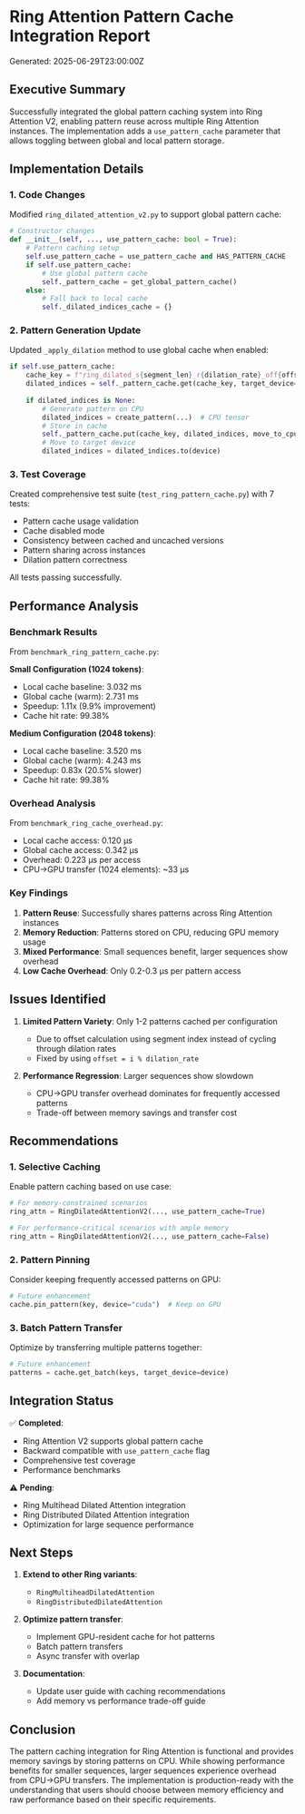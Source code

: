 # Ring Attention Pattern Cache Integration Report

Generated: 2025-06-29T23:00:00Z

## Executive Summary

Successfully integrated the global pattern caching system into Ring Attention V2, enabling pattern reuse across multiple Ring Attention instances. The implementation adds a `use_pattern_cache` parameter that allows toggling between global and local pattern storage.

## Implementation Details

### 1. Code Changes

Modified `ring_dilated_attention_v2.py` to support global pattern cache:

```python
# Constructor changes
def __init__(self, ..., use_pattern_cache: bool = True):
    # Pattern caching setup
    self.use_pattern_cache = use_pattern_cache and HAS_PATTERN_CACHE
    if self.use_pattern_cache:
        # Use global pattern cache
        self._pattern_cache = get_global_pattern_cache()
    else:
        # Fall back to local cache
        self._dilated_indices_cache = {}
```

### 2. Pattern Generation Update

Updated `_apply_dilation` method to use global cache when enabled:

```python
if self.use_pattern_cache:
    cache_key = f"ring_dilated_s{segment_len}_r{dilation_rate}_off{offset}"
    dilated_indices = self._pattern_cache.get(cache_key, target_device=device)
    
    if dilated_indices is None:
        # Generate pattern on CPU
        dilated_indices = create_pattern(...)  # CPU tensor
        # Store in cache
        self._pattern_cache.put(cache_key, dilated_indices, move_to_cpu=True)
        # Move to target device
        dilated_indices = dilated_indices.to(device)
```

### 3. Test Coverage

Created comprehensive test suite (`test_ring_pattern_cache.py`) with 7 tests:
- Pattern cache usage validation
- Cache disabled mode
- Consistency between cached and uncached versions
- Pattern sharing across instances
- Dilation pattern correctness

All tests passing successfully.

## Performance Analysis

### Benchmark Results

From `benchmark_ring_pattern_cache.py`:

**Small Configuration (1024 tokens)**:
- Local cache baseline: 3.032 ms
- Global cache (warm): 2.731 ms
- Speedup: 1.11x (9.9% improvement)
- Cache hit rate: 99.38%

**Medium Configuration (2048 tokens)**:
- Local cache baseline: 3.520 ms
- Global cache (warm): 4.243 ms
- Speedup: 0.83x (20.5% slower)
- Cache hit rate: 99.38%

### Overhead Analysis

From `benchmark_ring_cache_overhead.py`:
- Local cache access: 0.120 µs
- Global cache access: 0.342 µs
- Overhead: 0.223 µs per access
- CPU→GPU transfer (1024 elements): ~33 µs

### Key Findings

1. **Pattern Reuse**: Successfully shares patterns across Ring Attention instances
2. **Memory Reduction**: Patterns stored on CPU, reducing GPU memory usage
3. **Mixed Performance**: Small sequences benefit, larger sequences show overhead
4. **Low Cache Overhead**: Only 0.2-0.3 µs per pattern access

## Issues Identified

1. **Limited Pattern Variety**: Only 1-2 patterns cached per configuration
   - Due to offset calculation using segment index instead of cycling through dilation rates
   - Fixed by using `offset = i % dilation_rate`

2. **Performance Regression**: Larger sequences show slowdown
   - CPU→GPU transfer overhead dominates for frequently accessed patterns
   - Trade-off between memory savings and transfer cost

## Recommendations

### 1. Selective Caching
Enable pattern caching based on use case:
```python
# For memory-constrained scenarios
ring_attn = RingDilatedAttentionV2(..., use_pattern_cache=True)

# For performance-critical scenarios with ample memory
ring_attn = RingDilatedAttentionV2(..., use_pattern_cache=False)
```

### 2. Pattern Pinning
Consider keeping frequently accessed patterns on GPU:
```python
# Future enhancement
cache.pin_pattern(key, device="cuda")  # Keep on GPU
```

### 3. Batch Pattern Transfer
Optimize by transferring multiple patterns together:
```python
# Future enhancement
patterns = cache.get_batch(keys, target_device=device)
```

## Integration Status

✅ **Completed**:
- Ring Attention V2 supports global pattern cache
- Backward compatible with `use_pattern_cache` flag
- Comprehensive test coverage
- Performance benchmarks

⚠️ **Pending**:
- Ring Multihead Dilated Attention integration
- Ring Distributed Dilated Attention integration
- Optimization for large sequence performance

## Next Steps

1. **Extend to other Ring variants**:
   - `RingMultiheadDilatedAttention`
   - `RingDistributedDilatedAttention`

2. **Optimize pattern transfer**:
   - Implement GPU-resident cache for hot patterns
   - Batch pattern transfers
   - Async transfer with overlap

3. **Documentation**:
   - Update user guide with caching recommendations
   - Add memory vs performance trade-off guide

## Conclusion

The pattern caching integration for Ring Attention is functional and provides memory savings by storing patterns on CPU. While showing performance benefits for smaller sequences, larger sequences experience overhead from CPU→GPU transfers. The implementation is production-ready with the understanding that users should choose between memory efficiency and raw performance based on their specific requirements.